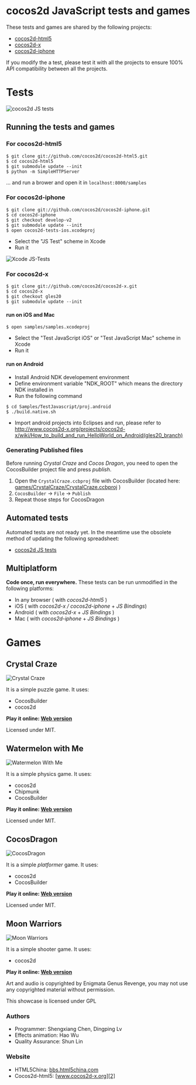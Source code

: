 # cocos2d JavaScript tests and games

These tests and games are shared by the following projects:

  - [cocos2d-html5](http://www.cocos2d-html5.org)
  - [cocos2d-x](http://www.cocos2d-x.org)
  - [cocos2d-iphone](http://www.cocos2d-iphone.org)

If you modify the a test, please test it with all the projects to ensure 100% API compatibility between all the projects.

# Tests #


![cocos2d JS tests](https://lh4.googleusercontent.com/-BKnI0dmMjn0/ULVSA8rPnYI/AAAAAAAAqWU/jy2cL6ZzuHA/s400/Screen%2520Shot%25202012-11-27%2520at%25203.48.56%2520PM.png)

## Running the tests and games ##

### For cocos2d-html5 ###

```shell
$ git clone git://github.com/cocos2d/cocos2d-html5.git
$ cd cocos2d-html5
$ git submodule update --init
$ python -m SimpleHTTPServer
```
... and run a brower and open it in `localhost:8000/samples`

### For cocos2d-iphone ###

```shell
$ git clone git://github.com/cocos2d/cocos2d-iphone.git
$ cd cocos2d-iphone
$ git checkout develop-v2
$ git submodule update --init
$ open cocos2d-tests-ios.xcodeproj
```
- Select the "JS Test" scheme in Xcode
- Run it

![Xcode JS-Tests](https://lh4.googleusercontent.com/-qK1AiPbVggI/UIgeykWN1rI/AAAAAAAAqHA/hBegMW0VTkE/s800/Xcode_jstests.png)

### For cocos2d-x ###

```shell
$ git clone git://github.com/cocos2d/cocos2d-x.git
$ cd cocos2d-x
$ git checkout gles20
$ git submodule update --init
```

#### run on iOS and Mac ####

```shell
$ open samples/samples.xcodeproj
```
- Select the "Test JavaScript iOS" or "Test JavaScript Mac" scheme in Xcode
- Run it

#### run on Android ####

- Install Android NDK developement environment
- Define environment variable "NDK_ROOT" which means the directory NDK installed in
- Run the following command

```shell
$ cd Samples/TestJavascript/proj.android
$ ./build.native.sh
```

- Import android projects into Eclipses and run, please refer to http://www.cocos2d-x.org/projects/cocos2d-x/wiki/How_to_build_and_run_HelloWorld_on_Android(gles20_branch)

### Generating Published files ###

Before running _Crystal Craze_ and _Cocos Dragon_, you need to open the CocosBuilder project file and press _publish_.

1. Open the `CrystalCraze.ccbproj` file with CocosBuilder  (located here: [games/CrystalCraze/CrystalCraze.ccbproj](https://github.com/cocos2d/cocos2d-js-tests/blob/master/games/CrystalCraze/CrystalCraze.ccbproj) )
2. `CocosBuilder` -> `File` ->  `Publish`
3. Repeat those steps for CocosDragon


## Automated tests ##

Automated tests are not ready yet.  In the meantime use the obsolete method of updating the following spreadsheet:

- [cocos2d JS tests](https://docs.google.com/spreadsheet/ccc?key=0AtMnlkzywt1zdHlZcVZQZlp6RHhZd0lHcGtleXV4aUE#gid=1)

## Multiplatform ##

__Code once, run everywhere.__
These tests can be run unmodified in the following platforms:

  - In any browser ( with _cocos2d-html5_ )
  - iOS ( with _cocos2d-x / cocos2d-iphone_ + _JS Bindings_)
  - Android ( with _cocos2d-x_ + _JS Bindings_ )
  - Mac ( with _cocos2d-iphone_ + _JS Bindings_ )

# Games #

## Crystal Craze ##

![Crystal Craze](https://lh4.googleusercontent.com/-TAnlgBRRZ7Y/UQcU0eAzpbI/AAAAAAAAryY/xbIneibhMH4/s400/Screen%2520Shot%25202013-01-28%2520at%25204.15.12%2520PM.png)

It is a simple puzzle game. It uses:

  * CocosBuilder
  * cocos2d

__Play it online: [Web version](http://www.cocos2d-iphone.org/t/js-tests/games/CrystalCraze/Published-HTML5/)__

Licensed under MIT.
  
## Watermelon with Me ##

![Watermelon With Me](https://lh6.googleusercontent.com/-P4-hvCiDGP8/ULVSBBtYluI/AAAAAAAAqWY/wZv4vsFQw1M/s400/Screen%2520Shot%25202012-11-27%2520at%25203.49.36%2520PM.png)

It is a simple physics game. It uses:

  * cocos2d
  * Chipmunk
  * CocosBuilder

__Play it online: [Web version](http://www.cocos2d-iphone.org/t/js-tests/games/WatermelonWithMe/)__

Licensed under MIT.

  
## CocosDragon ##

![CocosDragon](https://lh3.googleusercontent.com/-bu3ANISoS6Y/ULVSBhFXkfI/AAAAAAAAqWc/GFcDwB6iO04/s400/Screen%2520Shot%25202012-11-27%2520at%25203.49.52%2520PM.png)

It is a simple _platformer_ game. It uses:

  * cocos2d
  * CocosBuilder

__Play it online: [Web version](http://www.cocos2d-iphone.org/t/js-tests/games/CocosDragonJS/Published%20files%20HTML5/)__

Licensed under MIT.

## Moon Warriors ##

![Moon Warriors](https://lh5.googleusercontent.com/-Lov8RC1s5xc/ULVSBwWg8II/AAAAAAAAqWg/cwY_JRbYX8U/s400/Screen%2520Shot%25202012-11-27%2520at%25203.50.37%2520PM.png)

It is a simple shooter game. It uses:

 * cocos2d

__Play it online: [Web version](http://www.cocos2d-iphone.org/t/js-tests/games/MoonWarriors/)__
 
Art and audio is copyrighted by Enigmata Genus Revenge, you may not use any copyrighted material without permission.

This showcase is licensed under GPL

### Authors ###

   * Programmer: Shengxiang Chen, Dingping Lv
   * Effects animation: Hao Wu
   * Quality Assurance:  Shun Lin

### Website ###

   * HTML5China: [bbs.html5china.com][1]
   * Cocos2d-html5: [www.cocos2d-x.org][2]

   [1]: http://bbs.html5china.com/forum-cocos2d_html5-1.html "HTML5China"
   [2]: http://www.cocos2d-x.org "Cocos2d-html5"
   [3]: http://www.cocos2d-x.org/MoonWarriors/index.html "MoonWarriors"



